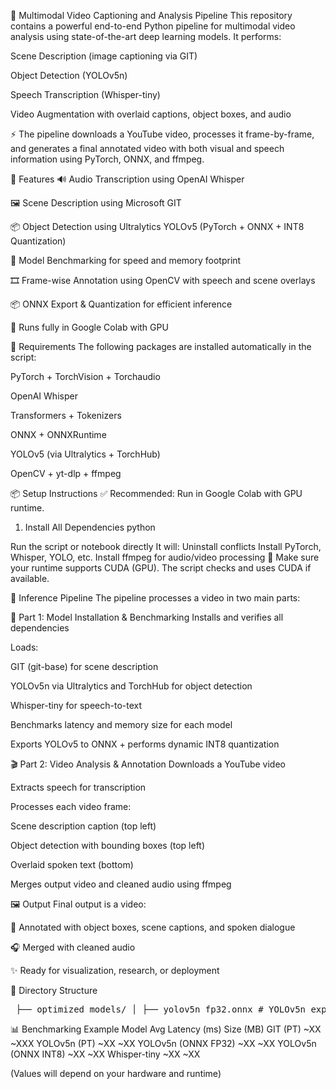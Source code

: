 🎥 Multimodal Video Captioning and Analysis Pipeline
This repository contains a powerful end-to-end Python pipeline for multimodal video analysis using state-of-the-art deep learning models. It performs:

Scene Description (image captioning via GIT)

Object Detection (YOLOv5n)

Speech Transcription (Whisper-tiny)

Video Augmentation with overlaid captions, object boxes, and audio

⚡ The pipeline downloads a YouTube video, processes it frame-by-frame, and generates a final annotated video with both visual and speech information using PyTorch, ONNX, and ffmpeg.

🚀 Features
🔊 Audio Transcription using OpenAI Whisper

🖼️ Scene Description using Microsoft GIT

📦 Object Detection using Ultralytics YOLOv5 (PyTorch + ONNX + INT8 Quantization)

🧠 Model Benchmarking for speed and memory footprint

🎞️ Frame-wise Annotation using OpenCV with speech and scene overlays

📦 ONNX Export & Quantization for efficient inference

🧪 Runs fully in Google Colab with GPU

🧰 Requirements
The following packages are installed automatically in the script:

PyTorch + TorchVision + Torchaudio

OpenAI Whisper

Transformers + Tokenizers

ONNX + ONNXRuntime

YOLOv5 (via Ultralytics + TorchHub)

OpenCV + yt-dlp + ffmpeg

📦 Setup Instructions
✅ Recommended: Run in Google Colab with GPU runtime.

1. Install All Dependencies
python

 Run the script or notebook directly
 It will:
 Uninstall conflicts
Install PyTorch, Whisper, YOLO, etc.
Install ffmpeg for audio/video processing
📌 Make sure your runtime supports CUDA (GPU). The script checks and uses CUDA if available.

🧪 Inference Pipeline
The pipeline processes a video in two main parts:

🔧 Part 1: Model Installation & Benchmarking
Installs and verifies all dependencies

Loads:

GIT (git-base) for scene description

YOLOv5n via Ultralytics and TorchHub for object detection

Whisper-tiny for speech-to-text

Benchmarks latency and memory size for each model

Exports YOLOv5 to ONNX + performs dynamic INT8 quantization

🎬 Part 2: Video Analysis & Annotation
Downloads a YouTube video

Extracts speech for transcription

Processes each video frame:

Scene description caption (top left)

Object detection with bounding boxes (top left)

Overlaid spoken text (bottom)

Merges output video and cleaned audio using ffmpeg

🖼️ Output
Final output is a video:

🎯 Annotated with object boxes, scene captions, and spoken dialogue

🎧 Merged with cleaned audio

✨ Ready for visualization, research, or deployment

📁 Directory Structure
<pre> ├── optimized_models/ │ ├── yolov5n_fp32.onnx # YOLOv5n exported in ONNX FP32 │ └── yolov5n_int8_dynamic.onnx # YOLOv5n quantized to INT8 ONNX ├── inf_vid.mp4 # Downloaded YouTube video for analysis ├── cap_vid_final_audio.mp4 # Final output with scene, object, and speech overlays └── dummy_audio_p1.wav # Dummy audio used for benchmarking Whisper </pre>

📊 Benchmarking Example
Model	Avg Latency (ms)	Size (MB)
GIT (PT)	~XX	~XXX
YOLOv5n (PT)	~XX	~XX
YOLOv5n (ONNX FP32)	~XX	~XX
YOLOv5n (ONNX INT8)	~XX	~XX
Whisper-tiny	~XX	~XX

(Values will depend on your hardware and runtime)

